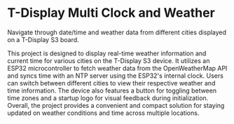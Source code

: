 # T-Display Multi Clock and Weather
Navigate through date/time and weather data from different cities displayed on a T-Display S3 board.

This project is designed to display real-time weather information and current time for various cities on the T-Display S3 device. It utilizes an ESP32 microcontroller to fetch weather data from the OpenWeatherMap API and syncs time with an NTP server using the ESP32's internal clock. Users can switch between different cities to view their respective weather and time information. The device also features a button for toggling between time zones and a startup logo for visual feedback during initialization. Overall, the project provides a convenient and compact solution for staying updated on weather conditions and time across multiple locations.
